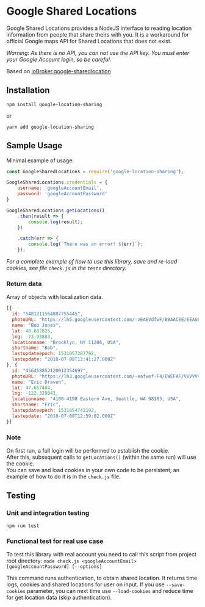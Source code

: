 # Google Shared Locations

Google Shared Locations provides a NodeJS interface to reading location information from people that share theirs with you. It is a workaround for official Google maps API for Shared Locations that does not exist.

_Warning: As there is no API, you can not use the API key. You must enter your Google Account login, so be careful._

Based on [ioBroker.google-sharedlocation](<https://github.com/t4qjXH8N/ioBroker.google-sharedlocation>)

## Installation

`npm install google-location-sharing`

or

`yarn add google-location-sharing`

## Sample Usage

Minimal example of usage:

```js
const GoogleSharedLocations = require('google-location-sharing');

GoogleSharedLocations.credentials = {
    username: 'googleAccountEmail',
    password: 'googleAccountPassword'
}

GoogleSharedLocations.getLocations()
    .then(result => {
        console.log(result);
    })

    .catch(err => {
        console.log(`There was an error! ${err}`);
    });
```

_For a complete example of how to use this library, save and re-load cookies, see file `check.js` in the `tests` directory._

### Return data

Array of objects with localization data.

```javascript
[{
  id: "5481211564887755445",
  photoURL: "https://lh5.googleusercontent.com/-vEAEVdfwF/BBAACEE/EEASEASERR/6484EWAF/photo.jpg",
  name: "Bob Jones",
  lat: 40.682825,
  lng: -73.93883,
  locationname: "Brooklyn, NY 11206, USA",
  shortname: "Bob",
  lastupdateepoch: 1531057287792,
  lastupdate: "2018-07-08T13:41:27.000Z"
}, {
  id: "456458852120012354697",
  photoURL: "https://lh3.googleusercontent.com/-eafwef-F4/EWEFAF/VVVVVVAWE/fewa_3482f/photo.jpg",
  name: "Eric Draven",
  lat: 47.657484,
  lng: -122.329041,
  locationname: "4100-4198 Eastern Ave, Seattle, WA 98103, USA",
  shortname: "Eric",
  lastupdateepoch: 1531054742192,
  lastupdate: "2018-07-08T12:59:02.000Z"
}]
```

### Note

On first run, a full login will be performed to establish the cookie.  
After this, subsequent calls to `getLocations()` (within the same run) will use the cookie.  
You can save and load cookies in your own code to be persistent, an example of how to do it is in the `check.js` file.

## Testing

### Unit and integration testing

`npm run test`

### Functional test for real use case

To test this library with real account you need to call this script from project root directory: `node check.js <googleAccountEmail> [googleAccountPassword] [--options]`

This command runs authentication, to obtain shared location. It returns time logs, cookies and shared locations for user on input. If you use `--save-cookies` parameter, you can next time use `--load-cookies` and reduce time for get location data (skip authentication).
